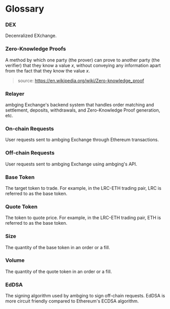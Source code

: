 # Glossary

### DEX
Decenralized EXchange.

### Zero-Knowledge Proofs
A method by which one party (the prover) can prove to another party (the verifier) that they know a value *x*, without conveying any information apart from the fact that they know the value *x*.

> source: https://en.wikipedia.org/wiki/Zero-knowledge_proof

### Relayer
ambging Exchange's backend system that handles order matching and settlement, deposits, withdrawals, and Zero-Knowledge Proof generation, etc.

### On-chain Requests
User requests sent to ambging Exchange through Ethereum transactions.

### Off-chain Requests
User requests sent to ambging Exchange using ambging's API.

### Base Token
The target token to trade. For example, in the LRC-ETH trading pair, LRC is referred to as the base token.

### Quote Token
The token to quote price. For example, in the LRC-ETH trading pair, ETH is referred to as the base token.

### Size
The quantity of the base token in an order or a fill.

### Volume
The quantity of the quote token in an order or a fill.

### EdDSA
The signing algorithm used by ambging to sign off-chain requests. EdDSA is more circuit friendly compared to Ethereum's ECDSA algorithm.

